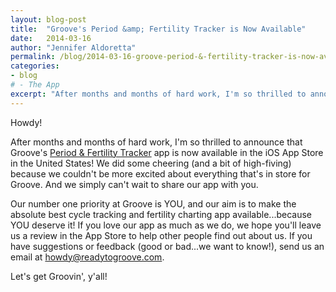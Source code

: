 ```yaml
---
layout: blog-post
title:  "Groove's Period &amp; Fertility Tracker is Now Available"
date:   2014-03-16
author: "Jennifer Aldoretta"
permalink: /blog/2014-03-16-groove-period-&-fertility-tracker-is-now-available
categories: 
- blog
# - The App
excerpt: "After months and months of hard work, I'm so thrilled to announce that Groove's Fertility &amp; Period Tracker app is now available in the iOS App Store..."
---
```


Howdy!

After months and months of hard work, I'm so thrilled to announce that Groove's <a class="text-link" href="https://itunes.apple.com/app/id831795151">Period &amp; Fertility Tracker</a> app is now available in the iOS App Store in the United States! We did some cheering (and a bit of high-fiving) because we couldn't be more excited about everything that's in store for Groove. And we simply can't wait to share our app with you.

Our number one priority at Groove is YOU, and our aim is to make the absolute best cycle tracking and fertility charting app available...because YOU deserve it! If you love our app as much as we do, we hope you'll leave us a review in the App Store to help other people find out about us. If you have suggestions or feedback (good or bad...we want to know!), send us an email at <a class="text-link" href="mailto:howdy@readytogroove.com">howdy@readytogroove.com</a>.

Let's get Groovin', y'all!